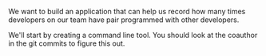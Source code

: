 We want to build an application that can help us record how many times developers on our team have pair programmed with other developers.

We'll start by creating a command line tool.
You should look at the coauthor in the git commits to figure this out.

